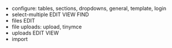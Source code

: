 - configure: tables, sections, dropdowns, general, template, login
- select-multiple EDIT VIEW FIND
- files EDIT
- file uploads: upload, tinymce
- uploads EDIT VIEW
- import
